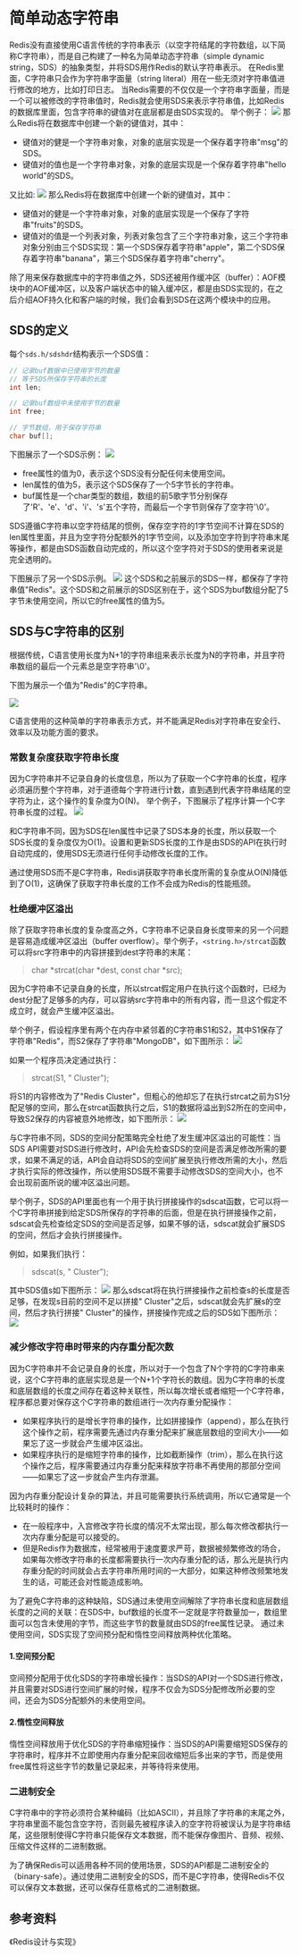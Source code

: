 # 简单动态字符串
Redis没有直接使用C语言传统的字符串表示（以空字符结尾的字符数组，以下简称C字符串），而是自己构建了一种名为简单动态字符串（simple dynamic string，SDS）的抽象类型，并将SDS用作Redis的默认字符串表示。
在Redis里面，C字符串只会作为字符串字面量（string literal）用在一些无须对字符串值进行修改的地方，比如打印日志。
当Redis需要的不仅仅是一个字符串字面量，而是一个可以被修改的字符串值时，Redis就会使用SDS来表示字符串值，比如Redis的数据库里面，包含字符串的键值对在底层都是由SDS实现的。
举个例子：
![](../image/297.png)
那么Redis将在数据库中创建一个新的键值对，其中：

- 键值对的健是一个字符串对象，对象的底层实现是一个保存着字符串"msg"的SDS。
- 键值对的值也是一个字符串对象，对象的底层实现是一个保存着字符串"hello world"的SDS。

又比如:
![](../image/298.png)
那么Redis将在数据库中创建一个新的键值对，其中：

- 键值对的健是一个字符串对象，对象的底层实现是一个保存了字符串"fruits"的SDS。
- 键值对的值是一个列表对象，列表对象包含了三个字符串对象，这三个字符串对象分别由三个SDS实现：第一个SDS保存着字符串"apple"，第二个SDS保存着字符串"banana"，第三个SDS保存着字符串"cherry"。

除了用来保存数据库中的字符串值之外，SDS还被用作缓冲区（buffer）：AOF模块中的AOF缓冲区，以及客户端状态中的输入缓冲区，都是由SDS实现的，在之后介绍AOF持久化和客户端的时候，我们会看到SDS在这两个模块中的应用。

## SDS的定义
每个`sds.h/sdshdr`结构表示一个SDS值：
```c
// 记录buf数据中已使用字节的数量
// 等于SDS所保存字符串的长度
int len;

// 记录buf数组中未使用字节的数量
int free;

// 字节数组，用于保存字符串
char buf[];
```
下图展示了一个SDS示例：
![](../image/299.png)
- free属性的值为0，表示这个SDS没有分配任何未使用空间。
- len属性的值为5，表示这个SDS保存了一个5字节长的字符串。
- buf属性是一个char类型的数组，数组的前5歌字节分别保存了'R'、'e'、'd'、'i'、's'五个字符，而最后一个字节则保存了空字符'\0'。

SDS遵循C字符串以空字符结尾的惯例，保存空字符的1字节空间不计算在SDS的len属性里面，并且为空字符分配额外的1字节空间，以及添加空字符到字符串末尾等操作，都是由SDS函数自动完成的，所以这个空字符对于SDS的使用者来说是完全透明的。

下图展示了另一个SDS示例。
![](../image/300.png)
这个SDS和之前展示的SDS一样，都保存了字符串值"Redis"。这个SDS和之前展示的SDS区别在于，这个SDS为buf数组分配了5字节未使用空间，所以它的free属性的值为5。

## SDS与C字符串的区别
根据传统，C语言使用长度为N+1的字符串组来表示长度为N的字符串，并且字符串数组的最后一个元素总是空字符串'\0'。

下图为展示一个值为"Redis"的C字符串。

![](../image/301.png)

C语言使用的这种简单的字符串表示方式，并不能满足Redis对字符串在安全行、效率以及功能方面的要求。

### 常数复杂度获取字符串长度
因为C字符串并不记录自身的长度信息，所以为了获取一个C字符串的长度，程序必须遍历整个字符串，对于道德每个字符进行计数，直到遇到代表字符串结尾的空字符为止，这个操作的复杂度为O(N)。
举个例子，下图展示了程序计算一个C字符串长度的过程。
![](../image/302.png)

和C字符串不同，因为SDS在len属性中记录了SDS本身的长度，所以获取一个SDS长度的复杂度仅为O(1)。设置和更新SDS长度的工作是由SDS的API在执行时自动完成的，使用SDS无须进行任何手动修改长度的工作。

通过使用SDS而不是C字符串，Redis讲获取字符串长度所需的复杂度从O(N)降低到了O(1)，这确保了获取字符串长度的工作不会成为Redis的性能瓶颈。

### 杜绝缓冲区溢出
除了获取字符串长度的复杂度高之外，C字符串不记录自身长度带来的另一个问题是容易造成缓冲区溢出（buffer overflow）。举个例子，`<string.h>/strcat`函数可以将src字符串中的内容拼接到dest字符串的末尾：
> char *strcat(char *dest, const char *src);

因为C字符串不记录自身的长度，所以strcat假定用户在执行这个函数时，已经为dest分配了足够多的内存，可以容纳src字符串中的所有内容，而一旦这个假定不成立时，就会产生缓冲区溢出。

举个例子，假设程序里有两个在内存中紧邻着的C字符串S1和S2，其中S1保存了字符串"Redis"，而S2保存了字符串"MongoDB"，如下图所示：
![](.../image/303.png)

如果一个程序员决定通过执行：
> strcat(S1, " Cluster");

将S1的内容修改为了"Redis Cluster"，但粗心的他却忘了在执行strcat之前为S1分配足够的空间，那么在strcat函数执行之后，S1的数据将溢出到S2所在的空间中，导致S2保存的内容被意外地修改，如下图所示：
![](../image/304.png)

与C字符串不同，SDS的空间分配策略完全杜绝了发生缓冲区溢出的可能性：当SDS API需要对SDS进行修改时，API会先检查SDS的空间是否满足修改所需的要求，如果不满足的话，API会自动将SDS的空间扩展至执行修改所需的大小，然后才执行实际的修改操作，所以使用SDS既不需要手动修改SDS的空间大小，也不会出现前面所说的缓冲区溢出问题。

举个例子，SDS的API里面也有一个用于执行拼接操作的sdscat函数，它可以将一个C字符串拼接到给定SDS所保存的字符串的后面，但是在执行拼接操作之前，sdscat会先检查给定SDS的空间是否足够，如果不够的话，sdscat就会扩展SDS的空间，然后才会执行拼接操作。

例如，如果我们执行：
> sdscat(s, " Cluster");

其中SDS值s如下图所示：
![](../image/305.png)
那么sdscat将在执行拼接操作之前检查s的长度是否足够，在发现s目前的空间不足以拼接" Cluster"之后，sdscat就会先扩展s的空间，然后才执行拼接" Cluster"的操作，拼接操作完成之后的SDS如下图所示：
![](../image/306.png)

### 减少修改字符串时带来的内存重分配次数
因为C字符串并不会记录自身的长度，所以对于一个包含了N个字符的C字符串来说，这个C字符串的底层实现总是一个N+1个字符长的数组。因为C字符串的长度和底层数组的长度之间存在着这种关联性，所以每次增长或者缩短一个C字符串，程序都总要对保存这个C字符串的数组进行一次内存重分配操作：
- 如果程序执行的是增长字符串的操作，比如拼接操作（append），那么在执行这个操作之前，程序需要先通过内存重分配来扩展底层数组的空间大小——如果忘了这一步就会产生缓冲区溢出。
- 如果程序执行的是缩短字符串的操作，比如截断操作（trim），那么在执行这个操作之后，程序需要通过内存重分配来释放字符串不再使用的那部分空间——如果忘了这一步就会产生内存泄漏。

因为内存重分配设计复杂的算法，并且可能需要执行系统调用，所以它通常是一个比较耗时的操作：
- 在一般程序中，入宫修改字符长度的情况不太常出现，那么每次修改都执行一次内存重分配是可以接受的。
- 但是Redis作为数据库，经常被用于速度要求严苛，数据被频繁修改的场合，如果每次修改字符串的长度都需要执行一次内存重分配的话，那么光是执行内存重分配的时间就会占去字符串所用时间的一大部分，如果这种修改频繁地发生的话，可能还会对性能造成影响。

为了避免C字符串的这种缺陷，SDS通过未使用空间解除了字符串长度和底层数组长度的之间的关联：在SDS中，buf数组的长度不一定就是字符数量加一，数组里面可以包含未使用的字节，而这些字节的数量就由SDS的free属性记录。
通过未使用空间，SDS实现了空间预分配和惰性空间释放两种优化策略。

#### 1.空间预分配

空间预分配用于优化SDS的字符串增长操作：当SDS的API对一个SDS进行修改，并且需要对SDS进行空间扩展的时候，程序不仅会为SDS分配修改所必要的空间，还会为SDS分配额外的未使用空间。


#### 2.惰性空间释放

惰性空间释放用于优化SDS的字符串缩短操作：当SDS的API需要缩短SDS保存的字符串时，程序并不立即使用内存重分配来回收缩短后多出来的字节，而是使用free属性将这些字节的数量记录起来，并等待将来使用。

### 二进制安全

C字符串中的字符必须符合某种编码（比如ASCII），并且除了字符串的末尾之外，字符串里面不能包含空字符，否则最先被程序读入的空字符将被误认为是字符串结尾，这些限制使得C字符串只能保存文本数据，而不能保存像图片、音频、视频、压缩文件这样的二进制数据。

为了确保Redis可以适用各种不同的使用场景，SDS的API都是二进制安全的（binary-safe）。通过使用二进制安全的SDS，而不是C字符串，使得Redis不仅可以保存文本数据，还可以保存任意格式的二进制数据。

## 参考资料
《Redis设计与实现》